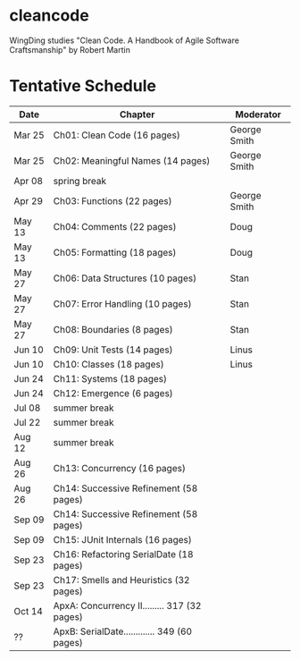 # cleancode
WingDing studies "Clean Code.  A Handbook of Agile Software Craftsmanship" by Robert Martin

# Tentative Schedule 

| Date | Chapter | Moderator |
|------|---------|-----------|
|Mar 25|Ch01: Clean Code (16 pages)|George Smith|
|Mar 25|Ch02: Meaningful Names (14 pages)|George Smith|
|Apr 08|spring break||
|Apr 29|Ch03: Functions (22 pages)|George Smith|
|May 13|Ch04: Comments (22 pages)|Doug|
|May 13|Ch05: Formatting (18 pages)|Doug|
|May 27|Ch06: Data Structures (10 pages)|Stan|
|May 27|Ch07: Error Handling (10 pages)|Stan|
|May 27|Ch08: Boundaries (8 pages)|Stan|
|Jun 10|Ch09: Unit Tests (14 pages)|Linus|
|Jun 10|Ch10: Classes (18 pages)|Linus|
|Jun 24|Ch11: Systems (18 pages)|
|Jun 24|Ch12: Emergence (6 pages)|
|Jul 08|summer break|
|Jul 22|summer break|
|Aug 12|summer break|
|Aug 26|Ch13: Concurrency (16 pages)|
|Aug 26|Ch14: Successive Refinement (58 pages)|
|Sep 09|Ch14: Successive Refinement (58 pages)|
|Sep 09|Ch15: JUnit Internals (16 pages)|
|Sep 23|Ch16: Refactoring SerialDate (18 pages)|
|Sep 23|Ch17: Smells and Heuristics (32 pages)|
|Oct 14|ApxA:  Concurrency II......... 317 (32 pages)|
|??|ApxB:  SerialDate............. 349 (60 pages)|
